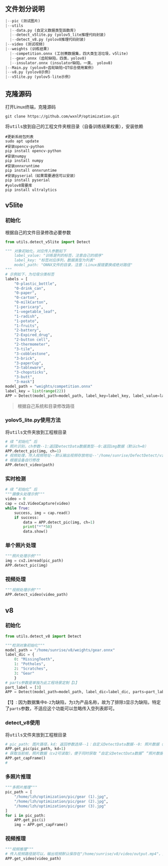 ## 文件划分说明

```python
|--pic (测试图片)
|--utils
  |--data.py (自定义数据类型函数库)
  |--detect_v5lite.py (yolov5_lite推理代码封装)
  |--detect_v8.py (yolov8推理代码封装)
|--video (测试视频)
|--weights (训练结果)
  |--competition.onnx (工创赛数据集，四大类生活垃圾，v5lite)
  |--gear.onnx (齿轮缺陷，四类，yolov8)
  |--insulator.onnx (insulator缺陷，一类， yolov8)
|--Main.py (yolov8+齿轮缺陷+QT综合使用案例)
|--v8.py (yolov8示例)
|--v5lite.py (yolov5-lite示例)
```



## 克隆源码

打开Linux终端，克隆源码

```shell
git clone https://github.com/wxnlP/optimization.git
```

将<kbd>utils</kbd>放到自己的工程文件夹根目录（自备训练结果权重），安装依赖

```shell
#更新系统包列表
sudo apt update
#安装opencv-python
pip install opencv-python
#安装numpy
pip install numpy
#安装onnxruntime
pip install onnxruntime
#安装pyserial（如果需要通信可以安装）
pip install pyserial
#yolov8需要库
pip install ultralytics
```

## v5lite

### 初始化

根据自己的文件目录修改必要参数

```python
from utils.detect_v5lite import Detect

""" 对象初始化，对应传入参数如下
	label_value: "训练是列的标签，注意自己的顺序"
	label_key: "标签对应序列，数据类型为列表"
	model_path: "ONNX文件的目录，注意：Linux报错要换成绝对路径"
"""
# 示例如下，为垃圾分类标签
labels = [
    "0-plastic_bottle",
    "0-drink_can",
    "0-paper",
    "0-carton",
    "0-milkCarton",
    "1-pericarp",
    "1-vegetable_leaf",
    "1-radish",
    "1-potato",
    "1-fruits",
    "2-battery",
    "2-Expired_drug",
    "2-button cell",
    "2-thermometer",
    "3-tile",
    "3-cobblestone",
    "3-brick",
    "3-paperCup",
    "3-tableware",
    "3-chopsticks",
    "3-butt",
    "3-mask"]
model_path = "weights/competition.onnx"
label_key = list(range(22))
APP = Detect(model_path=model_path, label_key=label_key, label_value=labels)
```

> 根据自己系统和目录修改路径
>

### yolov5_lite.py使用方法

将<kbd>utils</kbd>文件夹放到工程根目录

```python
# 续 “初始化” 后
# 照片识别，ch参数--1:返回DetectData数据类型--0:返回img数据（默认ch=0）
APP.detect_pic(img, ch=1)
# 视频处理，传入视频地址--默认输出视频存放地址--'/home/sunrise/DefectDetect/videos/output_video.mp4'
# 根据设备自行修改
APP.detect_video(path)
```

### 实时检测

```python
# 续 “初始化” 后
"""摄像头处理示例"""
video = 0
cap = cv2.VideoCapture(video)
while True:
    success, img = cap.read()
    if success:
        data = APP.detect_pic(img, ch=1)
        print("*"*50)
        data.show()
```

### 单个照片处理

```python
"""照片处理示例"""
img = cv2.imread(pic_path)
APP.detect_pic(img)
```

### 视频处理

```python
"""视频处理示例"""
APP.detect_video(video_path)
```

## v8

### 初始化

```python
from utils.detect_v8 import Detect

"""检测对象初始化"""
model_path = "/home/sunrise/v8/weights/gear.onnx"
label_dic = {
    0: "MissingTeeth",
    1: "Potholes",
    2: "Scratches",
    3: "Gear"
    }
# parts参数是单独为此工程场景定制【1】
part_label = [3]
APP = Detect(model_path=model_path, label_dic=label_dic, parts=part_label)
```

【1】: 因为数据集中`0-2`为缺陷，为`3`为产品名称，故为了排除`3`显示为缺陷，特定了`parts`参数，不适应这个功能可以忽略传入空列表即可。

### detect_v8使用

将<kbd>utils</kbd>文件夹放到工程根目录

```python
# pic_path: 图片路径，kd: 返回参数选择--1：自定义DetectData数据--0: 照片数据（cv2可读取）
APP.get_pic(pic_path, kd=1)
# 获取当前帧，照片数据（cv2可读取），便于同时获取 “自定义DetectData数据” “照片数据”
APP.get_capFrame()
# 
```

### 多照片推理

```python
"""多照片推理"""
pic_path = [
    "/home/lzh/optimization/pic/gear (1).jpg",
    "/home/lzh/optimization/pic/gear (2).jpg",
    "/home/lzh/optimization/pic/gear (3).jpg"
]
for i in pic_path:
    APP.get_pic(i)
    img = APP.get_capFrame()
```

### 视频推理

```python
"""视频推理"""
# 传入视频路径就可以，输出视频默认保存在"/home/sunrise/v8/video/output.mp4"，定位到get_video函数去修改
APP.get_video(video_path)
```

